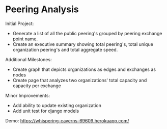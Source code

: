 # Peering Analysis

Initial Project:
- Generate a list of all the public peering's grouped by peering exchange point name. 
- Create an executive summary showing total peering's, total unique organization peering's and total aggregate speed.

Additional Milestones:
- Create graph that depicts organizations as edges and exchanges as nodes
- Create page that analyzes two organizations' total capacity and capacity per exchange

Minor Improvements:
- Add ability to update existing organization
- Add unit test for django models

Demo: https://whispering-caverns-69609.herokuapp.com/
